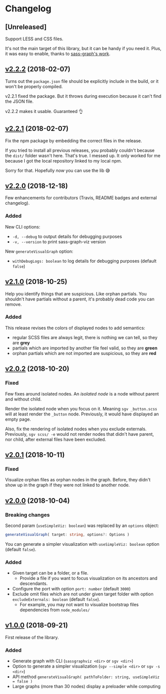# Changelog

## [Unreleased]

Support LESS and CSS files.

It's not the main target of this library, but it can be handy if you need it. Plus, it was easy to enable, thanks to [sass-graph's work](https://github.com/xzyfer/sass-graph/pull/23).

## [v2.2.2](https://github.com/nicoespeon/sass-graph-viz/compare/v2.2.1...v2.2.2) (2018-02-07)

Turns out the `package.json` file should be explicitly include in the build, or it won't be properly compiled.

v2.2.1 fixed the package. But it throws during execution because it can't find the JSON file.

v2.2.2 makes it usable. Guaranteed 👌

## [v2.2.1](https://github.com/nicoespeon/sass-graph-viz/compare/v2.2.0...v2.2.1) (2018-02-07)

Fix the npm package by embedding the correct files in the release.

If you tried to install all previous releases, you probably couldn't because the `dist/` folder wasn't here. That's true. I messed up. It only worked for me because I got the local repository linked to my local npm.

Sorry for that. Hopefully _now_ you can use the lib 😅

## [v2.2.0](https://github.com/nicoespeon/sass-graph-viz/compare/v2.1.0...v2.2.0) (2018-12-18)

Few enhancements for contributors (Travis, README badges and external changelog).

### Added

New CLI options:

- `-d, --debug` to output details for debugging purposes
- `-v, --version` to print sass-graph-viz version

New `generateVisualGraph` option:

- `withDebugLogs: boolean` to log details for debugging purposes (default `false`)

## [v2.1.0](https://github.com/nicoespeon/sass-graph-viz/compare/v2.0.2...v2.1.0) (2018-10-25)

Help you identify things that are suspicious. Like orphan partials. You shouldn't have partials without a parent, it's probably dead code you can remove.

### Added

This release revises the colors of displayed nodes to add semantics:

- regular SCSS files are always legit, there is nothing we can tell, so they are **grey**
- partials which are imported by another file feel valid, so they are **green**
- orphan partials which are not imported are suspicious, so they are **red**

## [v2.0.2](https://github.com/nicoespeon/sass-graph-viz/compare/v2.0.1...v2.0.2) (2018-10-20)

### Fixed

Few fixes around isolated nodes. An _isolated node_ is a node without parent and without child.

Render the isolated node when you focus on it. Meaning `sgv _button.scss` will at least render the `_button` node. Previously, it would have displayed an empty page.

Also, fix the rendering of isolated nodes when you exclude externals. Previously, `sgv scss/ -e` would not render nodes that didn't have parent, nor child, after external files have been excluded.

## [v2.0.1](https://github.com/nicoespeon/sass-graph-viz/compare/v2.0.0...v2.0.1) (2018-10-11)

### Fixed

Visualize orphan files as orphan nodes in the graph. Before, they didn't show up in the graph if they were not linked to another node.

## [v2.0.0](https://github.com/nicoespeon/sass-graph-viz/compare/v1.0.0...v2.0.0) (2018-10-04)

### Breaking changes

Second param (`useSimpleViz: boolean`) was replaced by an `options` object:

```ts
generateVisualGraph( target: string, options?: Options )
```

You can generate a simpler visualization with `useSimpleViz: boolean` option (default `false`).

### Added

- Given target can be a folder, or a file.
  - Provide a file if you want to focus visualization on its ancestors and descendants.
- Configure the port with option `port: number` (default `3000`)
- Exclude omit files which are not under given target folder with option `excludeExternals: boolean` (default `false`).
  - For example, you may not want to visualize bootstrap files dependencies from `node_modules/`

## [v1.0.0](https://github.com/nicoespeon/sass-graph-viz/compare/6d1aa0bd29afb1919a7fcbb75b8b51b2f5f12c32...v1.0.0) (2018-09-21)

First release of the library.

### Added

- Generate graph with CLI (`sassgraphviz <dir>` or `sgv <dir>`)
- Option to generate a simpler visualization (`sgv --simple <dir>` or `sgv -s <dir>`)
- API method `generateVisualGraph( pathToFolder: string, useSimpleViz = false )`
- Large graphs (more than 30 nodes) display a preloader while computing

